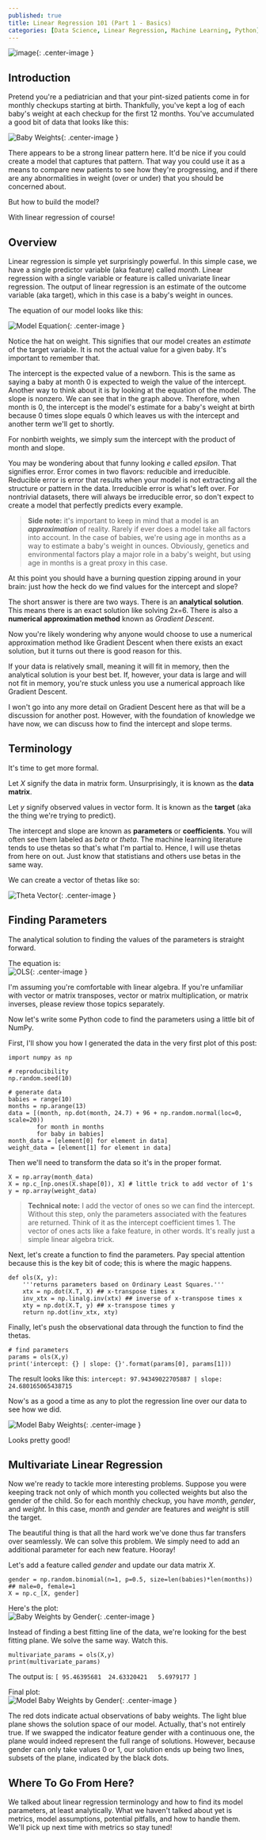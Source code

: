 ```yaml
---
published: true
title: Linear Regression 101 (Part 1 - Basics)
categories: [Data Science, Linear Regression, Machine Learning, Python]
---
```


![image](/assets/images/linear_regression_1.jpg?raw=true){: .center-image }

## Introduction
Pretend you're a pediatrician and that your pint-sized patients come in for monthly checkups starting at birth. Thankfully, you've kept a log of each baby's weight at each checkup for the first 12 months. You've accumulated a good bit of data that looks like this:

![Baby Weights](/assets/images/baby_weights.png?raw=true){: .center-image }

There appears to be a strong linear pattern here. It'd be nice if you could create a model that captures that pattern. That way you could use it as a means to compare new patients to see how they're progressing, and if there are any abnormalities in weight (over or under) that you should be concerned about. 

But how to build the model?

With linear regression of course!

## Overview

Linear regression is simple yet surprisingly powerful. In this simple case, we have a single predictor variable (aka feature) called *month*. Linear regression with a single variable or feature is called univariate linear regression. The output of linear regression is an estimate of the outcome variable (aka target), which in this case is a baby's weight in ounces.

The equation of our model looks like this:  

![Model Equation](/assets/images/baby_weight_equation.png?raw=true){: .center-image }

Notice the hat on weight. This signifies that our model creates an *estimate* of the target variable. It is not the actual value for a given baby. It's important to remember that. 

The intercept is the expected value of a newborn. This is the same as saying a baby at month 0 is expected to weigh the value of the intercept. Another way to think about it is by looking at the equation of the model. The slope is nonzero. We can see that in the graph above. Therefore, when month is 0, the intercept is the model's estimate for a baby's weight at birth because 0 times slope equals 0 which leaves us with the intercept and another term we'll get to shortly. 

For nonbirth weights, we simply sum the intercept with the product of month and slope. 

You may be wondering about that funny looking *e* called *epsilon*. That signifies error. Error comes in two flavors: reducible and irreducible. Reducible error is error that results when your model is not extracting all the structure or pattern in the data. Irreducible error is what's left over. For nontrivial datasets, there will always be irreducible error, so don't expect to create a model that perfectly predicts every example.

> **Side note:** it's important to keep in mind that a model is an ***approximation*** of reality. Rarely if ever does a model take all factors into account. In the case of babies, we're using age in months as a way to estimate a baby's weight in ounces. Obviously, genetics and environmental factors play a major role in a baby's weight, but using age in months is a great proxy in this case.

At this point you should have a burning question zipping around in your brain: just how the heck do we find values for the intercept and slope?

The short answer is there are two ways. There is an **analytical solution**. This means there is an exact solution like solving 2x=6. There is also a **numerical approximation method** known as *Gradient Descent*. 

Now you're likely wondering why anyone would choose to use a numerical approximation method like Gradient Descent when there exists an exact solution, but it turns out there is good reason for this. 

If your data is relatively small, meaning it will fit in memory, then the analytical solution is your best bet. If, however, your data is large and will not fit in memory, you're stuck unless you use a numerical approach like Gradient Descent. 

I won't go into any more detail on Gradient Descent here as that will be a discussion for another post. However, with the foundation of knowledge we have now, we can discuss how to find the intercept and slope terms.

## Terminology
It's time to get more formal. 

Let *X* signify the data in matrix form. Unsurprisingly, it is known as the **data matrix**.

Let *y* signify observed values in vector form. It is known as the **target** (aka the thing we're trying to predict).

The intercept and slope are known as **parameters** or **coefficients**. You will often see them labeled as *beta* or *theta*. The machine learning literature tends to use thetas so that's what I'm partial to. Hence, I will use thetas from here on out. Just know that statistians and others use betas in the same way.

We can create a vector of thetas like so:  

![Theta Vector](/assets/images/theta_vector.png?raw=true){: .center-image }

## Finding Parameters
The analytical solution to finding the values of the parameters is straight forward.

The equation is:  
![OLS](/assets/images/linear_regression_equation.png?raw=true){: .center-image }

I'm assuming you're comfortable with linear algebra. If you're unfamiliar with vector or matrix transposes, vector or matrix multiplication, or matrix inverses, please review those topics separately.

Now let's write some Python code to find the parameters using a little bit of NumPy.

First, I'll show you how I generated the data in the very first plot of this post:
```
import numpy as np

# reproducibility
np.random.seed(10)

# generate data
babies = range(10)
months = np.arange(13)
data = [(month, np.dot(month, 24.7) + 96 + np.random.normal(loc=0, scale=20))
        for month in months
        for baby in babies]
month_data = [element[0] for element in data]
weight_data = [element[1] for element in data]
```

Then we'll need to transform the data so it's in the proper format.
```
X = np.array(month_data)
X = np.c_[np.ones(X.shape[0]), X] # little trick to add vector of 1's
y = np.array(weight_data)
```
> **Technical note:** I add the vector of ones so we can find the intercept. Without this step, only the parameters associated with the features are returned. Think of it as the intercept coefficient times 1. The vector of ones acts like a fake feature, in other words. It's really just a simple linear algebra trick.

Next, let's create a function to find the parameters. Pay special attention because this is the key bit of code; this is where the magic happens.
```
def ols(X, y):
    '''returns parameters based on Ordinary Least Squares.'''
    xtx = np.dot(X.T, X) ## x-transpose times x
    inv_xtx = np.linalg.inv(xtx) ## inverse of x-transpose times x
    xty = np.dot(X.T, y) ## x-transpose times y
    return np.dot(inv_xtx, xty)
```

Finally, let's push the observational data through the function to find the thetas.
```
# find parameters
params = ols(X,y)
print('intercept: {} | slope: {}'.format(params[0], params[1]))
```

The result looks like this: `intercept: 97.94349022705887 | slope: 24.680165065438715`

Now's as a good a time as any to plot the regression line over our data to see how we did.

![Model Baby Weights](/assets/images/baby_weights_model.png?raw=true){: .center-image }

Looks pretty good!

## Multivariate Linear Regression
Now we're ready to tackle more interesting problems. Suppose you were keeping track not only of which month you collected weights but also the gender of the child. So for each monthly checkup, you have *month*, *gender*, and *weight*. In this case, *month* and *gender* are features and *weight* is still the target. 

The beautiful thing is that all the hard work we've done thus far transfers over seamlessly. We can solve this problem. We simply need to add an additional parameter for each new feature. Hooray!

Let's add a feature called *gender* and update our data matrix *X*.

```
gender = np.random.binomial(n=1, p=0.5, size=len(babies)*len(months)) ## male=0, female=1
X = np.c_[X, gender]
```

Here's the plot:  
![Baby Weights by Gender](/assets/images/baby_weights_gender.png?raw=true){: .center-image }

Instead of finding a best fitting line of the data, we're looking for the best fitting plane. We solve the same way. Watch this.

```
multivariate_params = ols(X,y)
print(multivariate_params)
```

The output is: `[ 95.46395681  24.63320421   5.6979177 ]`

Final plot:  
![Model Baby Weights by Gender](/assets/images/baby_weights_gender_plane.png?raw=true){: .center-image }

The red dots indicate actual observations of baby weights. The light blue plane shows the solution space of our model. Actually, that's not entirely true. If we swapped the indicator feature gender with a continuous one, the plane would indeed represent the full range of solutions. However, because gender can only take values 0 or 1, our solution ends up being two lines, subsets of the plane, indicated by the black dots.

## Where To Go From Here?
We talked about linear regression terminology and how to find its model parameters, at least analytically. What we haven't talked about yet is metrics, model assumptions, potential pitfalls, and how to handle them. We'll pick up next time with metrics so stay tuned!
